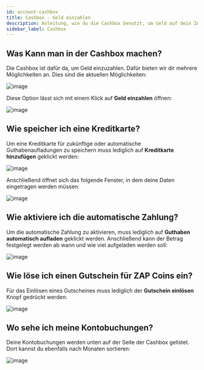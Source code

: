 ```yaml
---
id: account-cashbox
title: Cashbox - Geld einzahlen
description: Anleitung, wie du die Cashbox benutzt, um Geld auf dein ZAP-Hosting Kundenkonto einzuzahlen - ZAP-Hosting.com Dokumentation
sidebar_label: Cashbox
---
```


## Was Kann man in der Cashbox machen?

Die Cashbox ist dafür da, um Geld einzuzahlen. Dafür bieten wir dir mehrere Möglichkeiten an. Dies sind die aktuellen Möglichkeiten:

![image](https://user-images.githubusercontent.com/13604413/159164471-da9b3975-27d3-4e3f-ae3b-f3103335e6a8.png)

Diese Option lässt sich mit einem Klick auf **Geld einzahlen** öffnen: 

![image](https://user-images.githubusercontent.com/13604413/159164473-a5331c5a-b164-4b55-9f45-c9355b1597bc.png)


## Wie speicher ich eine Kreditkarte?

Um eine Kreditkarte für zukünftige oder automatische Guthabenaufladungen zu speichern muss lediglich auf **Kreditkarte hinzufügen** geklickt werden: 

![image](https://user-images.githubusercontent.com/13604413/159164476-1ae479b3-f9ea-4494-a609-65089eb0185e.png)

Anschließend öffnet sich das folgende Fenster, in dem deine Daten eingetragen werden müssen: 

![image](https://user-images.githubusercontent.com/13604413/159164483-4e2888e8-fe3e-490f-adac-70023092712f.png)


## Wie aktiviere ich die automatische Zahlung?

Um die automatische Zahlung zu aktivieren, muss lediglich auf **Guthaben automatisch aufladen** geklickt werden. Anschließend kann der Betrag festgelegt werden ab wann und wie viel aufgeladen werden soll:

![image](https://user-images.githubusercontent.com/13604413/159164492-19d1e735-9d74-47b1-8b0f-cdec02cf7216.png)


## Wie löse ich einen Gutschein für ZAP Coins ein?

Für das Einlösen eines Gutscheines muss lediglich der **Gutschein einlösen** Knopf gedrückt werden: 

![image](https://user-images.githubusercontent.com/13604413/159164496-3fe262df-c3fe-44b6-a23b-946fe9c8c7a9.png)


## Wo sehe ich meine Kontobuchungen?

Deine Kontobuchungen werden unten auf der Seite der Cashbox gelistet. Dort kannst du ebenfalls nach Monaten sortieren:

![image](https://user-images.githubusercontent.com/13604413/159164500-80c887a4-a6ed-4484-8e06-5ba8fc50d306.png)
